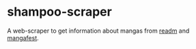 # shampoo-scraper
A web-scraper to get information about mangas from [readm](https://www.readm.org) and [mangafest](https://mangaforest.com).
